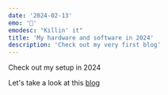 ```yaml
---
date: '2024-02-13'
emo: '🚀'
emodesc: "Killin' it"
title: 'My hardware and software in 2024'
description: 'Check out my very first blog'
---
```


Check out my setup in 2024

Let's take a look at this [blog](/blogs/20240202-my-2024-setup 'blog')
